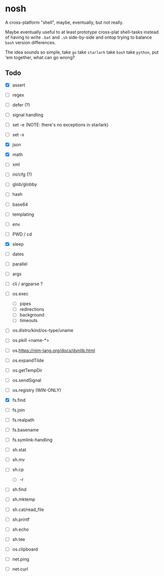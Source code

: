 # nosh
A cross-platform "shell", maybe, eventually, but not really.

Maybe eventually useful to at least prototype cross-plat shell-tasks instead of
having to write `.bat` and `.sh` side-by-side and ontop trying to balance `bash`
version differences.

The idea sounds so simple, take `go` take `starlark` take `bash` take `python`,
put 'em together, what can go wrong?

## Todo
- [X] assert
- [ ] regex
- [ ] defer (?)
- [ ] signal handling
- [ ] set -e (NOTE: there's no exceptions in starlark)
- [ ] set -x
- [X] json
- [X] math
- [ ] xml
- [ ] ini/cfg (?)
- [ ] glob/globby
- [ ] hash
- [ ] base64
- [ ] templating
- [ ] env
- [ ] PWD / cd
- [X] sleep
- [ ] dates
- [ ] parallel
- [ ] args
- [ ] cli / argparse ?

- [ ] os.exec
	+ [ ] pipes
	+ [ ] redirections
	+ [ ] background
	+ [ ] timeouts
- [ ] os.distro/kind/os-type/uname
- [ ] os.pkill <pid> <name-*>
- [ ] os.https://nim-lang.org/docs/dynlib.html
- [ ] os.expandTilde
- [ ] os.getTempDir
- [ ] os.sendSignal
- [ ] os.registry (WIN-ONLY)

- [X] fs.find
- [ ] fs.join
- [ ] fs.realpath
- [ ] fs.basename
- [ ] fs.symlink-handling

- [ ] sh.stat
- [ ] sh.mv
- [ ] sh.cp
	+ [ ] -r
- [ ] sh.find
- [ ] sh.mktemp
- [ ] sh.cat/read_file
- [ ] sh.printf
- [ ] sh.echo
- [ ] sh.tee

- [ ] os.clipboard

- [ ] net.ping
- [ ] net.curl
